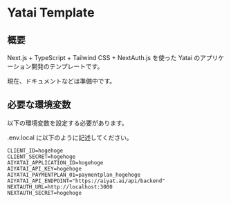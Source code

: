# Yatai Template

## 概要

Next.js + TypeScript + Tailwind CSS + NextAuth.js を使った Yatai のアプリケーション開発のテンプレートです。

現在、ドキュメントなどは準備中です。

## 必要な環境変数

以下の環境変数を設定する必要があります。

.env.local に以下のように記述してください。

```
CLIENT_ID=hogehoge
CLIENT_SECRET=hogehoge
AIYATAI_APPLICATION_ID=hogehoge
AIYATAI_API_KEY=hogehoge
AIYATAI_PAYMENTPLAN_01=paymentplan_hogehoge
AIYATAI_API_ENDPOINT="https://aiyat.ai/api/backend"
NEXTAUTH_URL=http://localhost:3000
NEXTAUTH_SECRET=hogehoge
```
